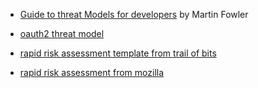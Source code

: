 * [Guide to threat Models for developers](https://martinfowler.com/articles/agile-threat-modelling.html) by Martin Fowler

* [oauth2 threat model](https://datatracker.ietf.org/doc/html/rfc6819)

* [rapid risk assessment template from trail of bits](https://github.com/trailofbits/audit-kubernetes/blob/master/notes/stefan.edwards/rra/template.md)

* [rapid risk assessment from mozilla](https://infosec.mozilla.org/guidelines/risk/rapid_risk_assessment.html)
